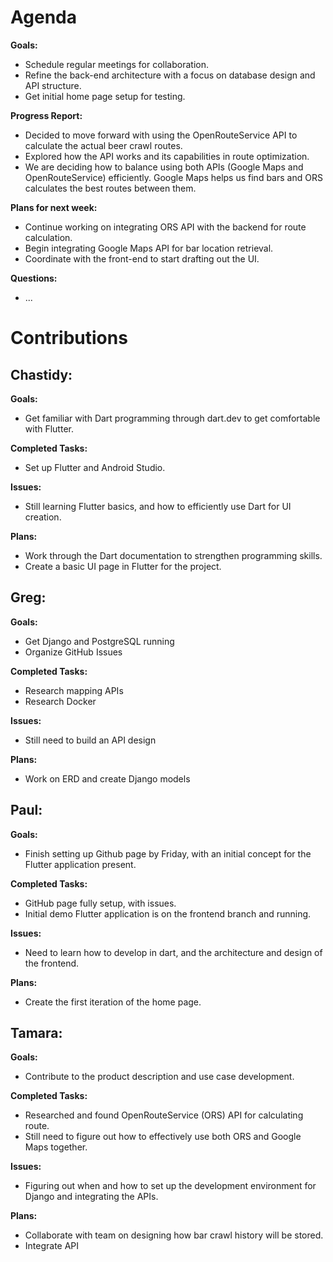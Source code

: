 # Agenda

**Goals:**
- Schedule regular meetings for collaboration.
- Refine the back-end architecture with a focus on database design and API structure.
- Get initial home page setup for testing.

**Progress Report:**
- Decided to move forward with using the OpenRouteService API to calculate the actual beer crawl routes.
- Explored how the API works and its capabilities in route optimization.
- We are deciding how to balance using both APIs (Google Maps and OpenRouteService) efficiently. Google Maps helps us find bars and ORS calculates the best routes between them.

**Plans for next week:**
- Continue working on integrating ORS API with the backend for route calculation.
- Begin integrating Google Maps API for bar location retrieval.
- Coordinate with the front-end to start drafting out the UI.
  
**Questions:**
- ...

# Contributions

## Chastidy: 
**Goals:**
- Get familiar with Dart programming through dart.dev to get comfortable with Flutter.

**Completed Tasks:**
- Set up Flutter and Android Studio.

**Issues:**
- Still learning Flutter basics, and how to efficiently use Dart for UI creation.

**Plans:**
- Work through the Dart documentation to strengthen programming skills.
- Create a basic UI page in Flutter for the project.

## Greg: 
**Goals:**
- Get Django and PostgreSQL running
- Organize GitHub Issues

**Completed Tasks:**
- Research mapping APIs
- Research Docker

**Issues:**
- Still need to build an API design

**Plans:**
- Work on ERD and create Django models

## Paul: 
**Goals:**
- Finish setting up Github page by Friday, with an initial concept for the Flutter application present.

**Completed Tasks:**
- GitHub page fully setup, with issues.
- Initial demo Flutter application is on the frontend branch and running.

**Issues:**
- Need to learn how to develop in dart, and the architecture and design of the frontend.

**Plans:**
- Create the first iteration of the home page.

## Tamara:
**Goals:**
- Contribute to the product description and use case development.

**Completed Tasks:**
- Researched and found OpenRouteService (ORS) API for calculating route.
- Still need to figure out how to effectively use both ORS and Google Maps together.
  
**Issues:**
- Figuring out when and how to set up the development environment for Django and integrating the APIs.

**Plans:**
- Collaborate with team on designing how bar crawl history will be stored.
- Integrate API
